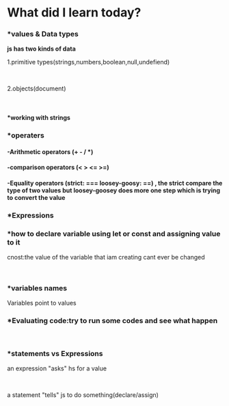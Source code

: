 <h1>What did I learn today?</h1>
<h3>*values & Data types </h3>
<p><strong>js has two kinds of data </strong></p> 
<p>1.primitive types(strings,numbers,boolean,null,undefiend)</p> </br>
<p>2.objects(document)</p> </br>
<h4>*working with strings</h4>
<h3>*operaters</h3>
<h4>-Arithmetic operators (+ - / *)</h4>
<h4>-comparison operators (< > <= >=)</h4>
<h4>-Equality operators (strict: ===  loosey-goosy: ==) , the strict compare the type of two values but loosey-goosey does more one step which is trying to convert the value</h4>
<h3>*Expressions</h3>
<h3>*how to declare variable using let or const and assigning value to it </h3>
<p>cnost:the value of the variable that iam creating cant ever be changed </p> </br>
<h3>*variables names </h3>
<p>Variables point to values </p>
<h3>*Evaluating code:try to run some codes and see what happen</h3> </br>
<h3>*statements vs Expressions </h3>
<p>an expression "asks" hs for a value</p> </br>
<p>a statement "tells" js to do something(declare/assign)</p> </br>

